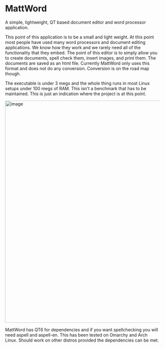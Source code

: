 # MattWord
A simple, lightweight, QT based document editor and word processor application. 

This point of this application is to be a small and light weight. At this point most people have used many word processors and document editing applications. We know how they work and we rarely need all of the functionality that they embed. The point of this editor is to simply allow you to create documents, spell check them, insert images, and print them. The documents are saved as an html file. Currently MattWord only uses this format and does not do any conversion. Conversion is on the road map though. 

The executable is under 3 megs and the whole thing runs in most Linux setups under 100 megs of RAM. This isn't a benchmark that has to be maintained. This is just an indication where the project is at this point. 

<img width="800" height="721" alt="image" src="https://github.com/user-attachments/assets/13bf18d4-7ae1-42aa-aa07-957556d5f919" />

MattWord has QT6 for dependencies and if you want spellchecking you will need aspell and aspell-en. This has been tested on Omarchy and Arch Linux. Should work on other distros provided the dependencies can be met. 
